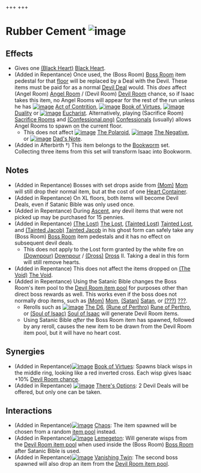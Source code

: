 +++
+++

 # Rubber Cement ![image](/image/Rubber_Cement.png) 


Effects
---------


* Gives one [(Black Heart)](/wiki/Black_Heart "Black Heart") [Black Heart](/wiki/Black_Heart "Black Heart").
* (Added in Repentance) Once used, the (Boss Room) [Boss Room](/wiki/Boss_Room "Boss Room") item pedestal for that [floor](/wiki/Floor "Floor") will be replaced by a Deal with the Devil. These items must be paid for as a normal [Devil Deal](/wiki/Devil_Room#Deals_with_the_Devil "Devil Room") would. This *does* affect (Angel Room) [Angel Room](/wiki/Angel_Room "Angel Room") / (Devil Room) [Devil Room](/wiki/Devil_Room "Devil Room") chance, so if Isaac takes this item, no Angel Rooms will appear for the rest of the run unless he has [![image](/image/Act_of_Contrition.png)](/wiki/Act_of_Contrition "Act of Contrition") [Act of Contrition](/wiki/Act_of_Contrition "Act of Contrition"), [![image](/image/Book_of_Virtues.png)](/wiki/Book_of_Virtues "Book of Virtues") [Book of Virtues](/wiki/Book_of_Virtues "Book of Virtues"), [![image](/image/Duality.png)](/wiki/Duality "Duality") [Duality](/wiki/Duality "Duality") or [![image](/image/Eucharist.png)](/wiki/Eucharist "Eucharist") [Eucharist](/wiki/Eucharist "Eucharist"). Alternatively, playing (Sacrifice Room) [Sacrifice Rooms](/wiki/Sacrifice_Room "Sacrifice Room") and [(Confessional.png)](https://static.wikia.nocookie.net/bindingofisaacre_gamepedia/images/1/1d/Confessional.png/revision/latest?cb=20210824103001) [Confessionals](/wiki/Machines#Confessional "Machines") (usually) allows Angel Rooms to spawn on the current floor.
	+ This does not affect [![image](/image/The_Polaroid.png)](/wiki/The_Polaroid "The Polaroid") [The Polaroid](/wiki/The_Polaroid "The Polaroid"), [![image](/image/The_Negative.png)](/wiki/The_Negative "The Negative") [The Negative](/wiki/The_Negative "The Negative"), or [![image](/image/Dad%27s_Note.png)](/wiki/Dad%27s_Note "Dad's Note") [Dad's Note](/wiki/Dad%27s_Note "Dad's Note").
* (Added in Afterbirth †) This item belongs to the [Bookworm](/wiki/Bookworm "Bookworm") set. Collecting three items from this set will transform Isaac into Bookworm.


Notes
-------


* (Added in Repentance) Bosses with set drops aside from [(Mom)](/wiki/Mom "Mom") [Mom](/wiki/Mom "Mom") will still drop their normal item, but at the cost of one [Heart Container](/wiki/Heart_Container "Heart Container").
* (Added in Repentance) On XL floors, both items will become Devil Deals, even if Satanic Bible was only used once.
* (Added in Repentance) During [Ascent](/wiki/Ascent "Ascent"), any devil items that were not picked up may be purchased for 15 pennies.
* (Added in Repentance)  [(The Lost)](/wiki/The_Lost "The Lost") [The Lost](/wiki/The_Lost "The Lost"),  [(Tainted Lost)](/wiki/Tainted_Lost "Tainted Lost") [Tainted Lost](/wiki/Tainted_Lost "Tainted Lost"), and  [(Tainted Jacob)](/wiki/Tainted_Jacob "Tainted Jacob") [Tainted Jacob](/wiki/Tainted_Jacob "Tainted Jacob") in his ghost form can safely take any (Boss Room) [Boss Room](/wiki/Boss_Room "Boss Room") item pedestals and it has no effect on subsequent devil deals.
	+ This does not apply to the Lost form granted by the white fire on [(Downpour)](/wiki/Downpour "Downpour") [Downpour](/wiki/Downpour "Downpour") / [(Dross)](/wiki/Dross "Dross") [Dross](/wiki/Dross "Dross") II. Taking a deal in this form will still remove hearts.
* (Added in Repentance) This does not affect the items dropped on [(The Void)](/wiki/The_Void "The Void") [The Void](/wiki/The_Void "The Void").
* (Added in Repentance) Using the Satanic Bible changes the Boss Room's item pool to the [Devil Room item pool](/wiki/Devil_Room_(Item_Pool) "Devil Room (Item Pool)") for purposes other than direct boss rewards as well. This works even if the boss does not normally drop items, such as [(Mom)](/wiki/Mom "Mom") [Mom](/wiki/Mom "Mom"), [(Satan)](/wiki/Satan "Satan") [Satan](/wiki/Satan "Satan"), or [(???)](/wiki/%3F%3F%3F_(Boss)#.3F.3F.3F "???") [???](/wiki/%3F%3F%3F_(Boss)#.3F.3F.3F "??? (Boss)").
	+ Rerolls such as [![image](/image/The_D6.png)](/wiki/The_D6 "The D6") [The D6](/wiki/The_D6 "The D6"), [(Rune of Perthro)](/wiki/Cards_and_Runes "Rune of Perthro") [Rune of Perthro](/wiki/Cards_and_Runes "Cards and Runes"), or [(Soul of Isaac)](/wiki/Cards_and_Runes "Soul of Isaac") [Soul of Isaac](/wiki/Cards_and_Runes "Cards and Runes") will generate Devil Room items.
	+ Using Satanic Bible *after* the Boss Room item has spawned, followed by any reroll, causes the new item to be drawn from the Devil Room item pool, but it will have no heart cost.


Synergies
-----------


* (Added in Repentance)[![image](/image/Book_of_Virtues.png)](/wiki/Book_of_Virtues "Book of Virtues") [Book of Virtues](/wiki/Book_of_Virtues "Book of Virtues"): Spawns black wisps in the middle ring, looking like a red inverted cross. Each wisp gives Isaac +10% [Devil Room chance](/wiki/Devil_Room#Conditions_to_Make_Devil_Rooms_Appear "Devil Room").
* (Added in Repentance) [![image](/image/There%27s_Options.png)](/wiki/There%27s_Options "There's Options") [There's Options](/wiki/There%27s_Options "There's Options"): 2 Devil Deals will be offered, but only one can be taken.


Interactions
--------------


* (Added in Repentance)[![image](/image/Chaos.png)](/wiki/Chaos "Chaos") [Chaos](/wiki/Chaos "Chaos"): The item spawned will be chosen from a random [item pool](/wiki/Item_pool "Item pool") instead.
* (Added in Repentance)[![image](/image/Lemegeton.png)](/wiki/Lemegeton "Lemegeton") [Lemegeton](/wiki/Lemegeton "Lemegeton"): Will generate wisps from the [Devil Room item pool](/wiki/Devil_Room_(Item_Pool) "Devil Room (Item Pool)") when used inside the (Boss Room) [Boss Room](/wiki/Boss_Room "Boss Room") after Satanic Bible is used.
* (Added in Repentance)[![image](/image/Vanishing_Twin.png)](/wiki/Vanishing_Twin "Vanishing Twin") [Vanishing Twin](/wiki/Vanishing_Twin "Vanishing Twin"): The second boss spawned will also drop an item from the [Devil Room item pool](/wiki/Devil_Room_(Item_Pool) "Devil Room (Item Pool)").


